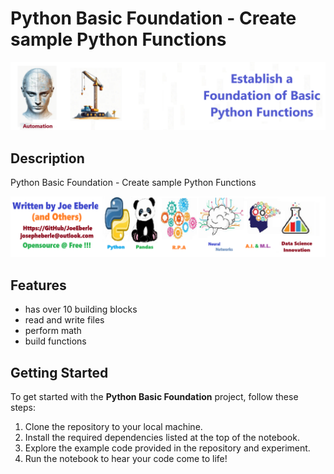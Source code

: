 # Python Basic Foundation - Create sample Python Functions  

![solution code Logo](python_foundation.png)

## Description

Python Basic Foundation - Create sample Python Functions  

![Developer Logo](developer.png)

## Features

- has over 10 building blocks
- read and write files
- perform math
- build functions

## Getting Started

To get started with the **Python Basic Foundation** project, follow these steps:

1. Clone the repository to your local machine.
2. Install the required dependencies listed at the top of the notebook.
3. Explore the example code provided in the repository and experiment.
4. Run the notebook to hear your code come to life!

 


